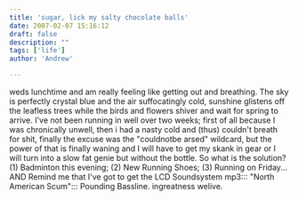 ```yaml
---
title: 'sugar, lick my salty chocolate balls'
date: 2007-02-07 15:16:12
draft: false
description: ""
tags: ['life']
author: 'Andrew'

---
```


weds lunchtime and am really feeling like getting out and breathing. The sky is perfectly crystal blue and the air suffocatingly cold, sunshine glistens off the leafless trees while the birds and flowers shiver and wait for spring to arrive. I've not been running in well over two weeks; first of all because I was chronically unwell, then i had a nasty cold and (thus) couldn't breath for shit, finally the excuse was the "couldnotbe arsed" wildcard, but the power of that is finally waning and I will have to get my skank in gear or I will turn into a slow fat genie but without the bottle. So what is the solution? (1) Badminton this evening; (2) New Running Shoes; (3) Running on Friday... AND Remind me that I've got to get the LCD Soundsystem mp3::: "North American Scum"::: Pounding Bassline. ingreatness welive.
